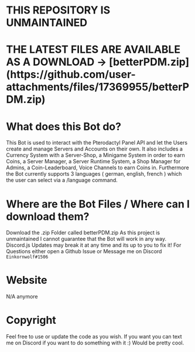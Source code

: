 
<h1>THIS REPOSITORY IS UNMAINTAINED</h1>
<h1>THE LATEST FILES ARE AVAILABLE AS A DOWNLOAD -> [betterPDM.zip](https://github.com/user-attachments/files/17369955/betterPDM.zip) </h1>

# What does this Bot do?
This Bot is used to interact with the Pterodactyl Panel API and let the Users create and manage Servers and Accounts on their own. It also includes a Currency System with a Server-Shop, a Minigame System in order to earn Coins, a Server Manager, a Server Runtime System, a Shop Manager for Admins, a Coin-Leaderboard, Voice Channels to earn Coins in. Furthermore the Bot currently supports 3 languages ( german, english, french ) which the user can select via a /language command.

# Where are the Bot Files / Where can I download them?
Download the .zip Folder called betterPDM.zip
As this project is unmaintained I cannot guarantee that the Bot will work in any way. Discord.js Updates may break it at any time and its up to you to fix it!
For Questions either open a Github Issue or Message me on Discord ```Einkornwolf#1506```

# Website

N/A anymore

# Copyright

Feel free to use or update the code as you wish. If you want you can text me on Discord if you want to do something with it :) Would be pretty cool.

